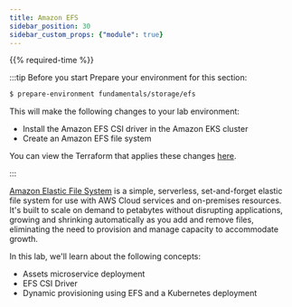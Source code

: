 ```yaml
---
title: Amazon EFS
sidebar_position: 30
sidebar_custom_props: {"module": true}
---
```


{{% required-time %}}

:::tip Before you start
Prepare your environment for this section:

```bash timeout=300 wait=30
$ prepare-environment fundamentals/storage/efs
```

This will make the following changes to your lab environment:
- Install the Amazon EFS CSI driver in the Amazon EKS cluster
- Create an Amazon EFS file system

You can view the Terraform that applies these changes [here](https://github.com/VAR::MANIFESTS_OWNER/VAR::MANIFESTS_REPOSITORY/tree/VAR::MANIFESTS_REF/manifests/modules/fundamentals/storage/ebs/.workshop/terraform).

:::

[Amazon Elastic File System](https://docs.aws.amazon.com/efs/latest/ug/whatisefs.html) is a simple, serverless, set-and-forget elastic file system for use with AWS Cloud services and on-premises resources. It's built to scale on demand to petabytes without disrupting applications, growing and shrinking automatically as you add and remove files, eliminating the need to provision and manage capacity to accommodate growth.

In this lab, we'll learn about the following concepts:
* Assets microservice deployment
* EFS CSI Driver
* Dynamic provisioning using EFS and a Kubernetes deployment 
